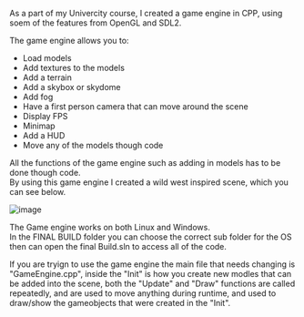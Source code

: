 As a part of my Univercity course, I created a game engine in CPP, using soem of the features from OpenGL and SDL2.

The game engine allows you to:
* Load models
* Add textures to the models
* Add a terrain
* Add a skybox or skydome
* Add fog
* Have a first person camera that can move around the scene
* Display FPS
* Minimap
* Add a HUD
* Move any of the models though code

All the functions of the game engine such as adding in models has to be done though code.  
By using this game engine I created a wild west inspired scene, which you can see below.

![image](https://user-images.githubusercontent.com/71771303/167316743-b29ab825-407e-4132-bda3-71015714717f.png)

The Game engine works on both Linux and Windows.  
In the FINAL BUILD  folder you can choose the correct sub folder for the OS then can open the final Build.sln to access all of the code.  

If you are tryign to use the game engine the main file that needs changing is "GameEngine.cpp", inside the "Init" is how you create new modles that can be added into the scene, both the "Update" and "Draw" functions are called repeatedly, and are used to move anything during runtime, and used to draw/show the gameobjects that were created in the "Init". 



